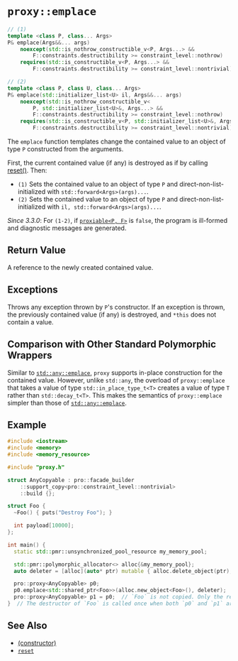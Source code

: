 # `proxy::emplace`

```cpp
// (1)
template <class P, class... Args>
P& emplace(Args&&... args)
    noexcept(std::is_nothrow_constructible_v<P, Args...> &&
        F::constraints.destructibility >= constraint_level::nothrow)
    requires(std::is_constructible_v<P, Args...> &&
        F::constraints.destructibility >= constraint_level::nontrivial);

// (2)
template <class P, class U, class... Args>
P& emplace(std::initializer_list<U> il, Args&&... args)
    noexcept(std::is_nothrow_constructible_v<
        P, std::initializer_list<U>&, Args...> &&
        F::constraints.destructibility >= constraint_level::nothrow)
    requires(std::is_constructible_v<P, std::initializer_list<U>&, Args...> &&
        F::constraints.destructibility >= constraint_level::nontrivial);
```

The `emplace` function templates change the contained value to an object of type `P` constructed from the arguments.

First, the current contained value (if any) is destroyed as if by calling [reset()](reset.md). Then:

- `(1)` Sets the contained value to an object of type `P` and direct-non-list-initialized with `std::forward<Args>(args)...`.
- `(2)` Sets the contained value to an object of type `P` and direct-non-list-initialized with `il, std::forward<Args>(args)...`.

*Since 3.3.0*: For `(1-2)`, if [`proxiable<P, F>`](../proxiable.md) is `false`, the program is ill-formed and diagnostic messages are generated.

## Return Value

A reference to the newly created contained value.

## Exceptions

Throws any exception thrown by `P`'s constructor. If an exception is thrown, the previously contained value (if any) is destroyed, and `*this` does not contain a value.

## Comparison with Other Standard Polymorphic Wrappers

Similar to [`std::any::emplace`](https://en.cppreference.com/w/cpp/utility/any/emplace), `proxy` supports in-place construction for the contained value. However, unlike `std::any`, the overload of `proxy::emplace` that takes a value of type `std::in_place_type_t<T>` creates a value of type `T` rather than `std::decay_t<T>`. This makes the semantics of `proxy::emplace` simpler than those of [`std::any::emplace`](https://en.cppreference.com/w/cpp/utility/any/emplace).

## Example

```cpp
#include <iostream>
#include <memory>
#include <memory_resource>

#include "proxy.h"

struct AnyCopyable : pro::facade_builder
    ::support_copy<pro::constraint_level::nontrivial>
    ::build {};

struct Foo {
  ~Foo() { puts("Destroy Foo"); }

  int payload[10000];
};

int main() {
  static std::pmr::unsynchronized_pool_resource my_memory_pool;

  std::pmr::polymorphic_allocator<> alloc{&my_memory_pool};
  auto deleter = [alloc](auto* ptr) mutable { alloc.delete_object(ptr); };

  pro::proxy<AnyCopyable> p0;
  p0.emplace<std::shared_ptr<Foo>>(alloc.new_object<Foo>(), deleter);
  pro::proxy<AnyCopyable> p1 = p0;  // `Foo` is not copied. Only the reference count is increased.
}  // The destructor of `Foo` is called once when both `p0` and `p1` are destroyed
```

## See Also

- [(constructor)](constructor.md)
- [`reset`](reset.md)
